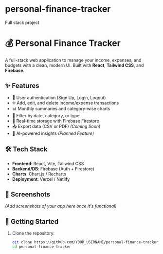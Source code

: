 # personal-finance-tracker
Full stack project
# 💰 Personal Finance Tracker

A full-stack web application to manage your income, expenses, and budgets with a clean, modern UI. Built with **React**, **Tailwind CSS**, and **Firebase**.

## ✨ Features

- 🔐 User authentication (Sign Up, Login, Logout)
- ➕ Add, edit, and delete income/expense transactions
- 📊 Monthly summaries and category-wise charts
- 🔎 Filter by date, category, or type
- 💾 Real-time storage with Firebase Firestore
- 📤 Export data (CSV or PDF) *(Coming Soon)*
- 🧠 AI-powered insights *(Planned Feature)*

## 🛠 Tech Stack

- **Frontend**: React, Vite, Tailwind CSS
- **Backend/DB**: Firebase (Auth + Firestore)
- **Charts**: Chart.js / Recharts
- **Deployment**: Vercel / Netlify

## 📸 Screenshots

*(Add screenshots of your app here once it's functional)*

## 🚀 Getting Started

1. Clone the repository:
   ```bash
   git clone https://github.com/YOUR_USERNAME/personal-finance-tracker.git
   cd personal-finance-tracker

